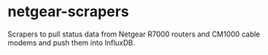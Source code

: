 # netgear-scrapers
Scrapers to pull status data from Netgear R7000 routers and CM1000 cable modems and push them into InfluxDB.
